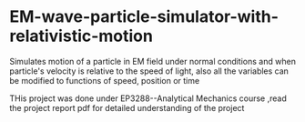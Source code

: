 # EM-wave-particle-simulator-with-relativistic-motion
Simulates motion of a particle in EM field under normal conditions and when particle's velocity is relative to the speed of light, also all the variables can be modified to functions of speed, position or time 

THis project was done under EP3288--Analytical Mechanics course ,read the project report pdf for detailed understanding of the project
